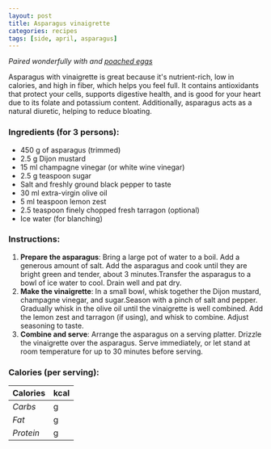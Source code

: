 ```yaml
---
layout: post
title: Asparagus vinaigrette
categories: recipes
tags: [side, april, asparagus]
---
```


*Paired wonderfully with <a href="/recipes/roasted-new-potatoes-parmesan-fresh-herbs"></a> and <a href="/recipes/poached-eggs">poached eggs</a>*

Asparagus with vinaigrette is great because it's nutrient-rich, low in calories, and high in fiber, which helps you feel full. It contains antioxidants that protect your cells, supports digestive health, and is good for your heart due to its folate and potassium content. Additionally, asparagus acts as a natural diuretic, helping to reduce bloating.

### Ingredients (for 3 persons):
- 450 g of asparagus (trimmed)
- 2.5 g Dijon mustard
- 15 ml champagne vinegar (or white wine vinegar)
- 2.5 g teaspoon sugar
- Salt and freshly ground black pepper to taste
- 30 ml extra-virgin olive oil
- 5 ml teaspoon lemon zest
- 2.5 teaspoon finely chopped fresh tarragon (optional)
- Ice water (for blanching)

### Instructions:

1. **Prepare the asparagus**: Bring a large pot of water to a boil. Add a generous amount of salt. Add the asparagus and cook until they are bright green and tender, about 3 minutes.Transfer the asparagus to a bowl of ice water to cool. Drain well and pat dry.
2. **Make the vinaigrette**: In a small bowl, whisk together the Dijon mustard, champagne vinegar, and sugar.Season with a pinch of salt and pepper. Gradually whisk in the olive oil until the vinaigrette is well combined. Add the lemon zest and tarragon (if using), and whisk to combine. Adjust seasoning to taste.
3. **Combine and serve**: Arrange the asparagus on a serving platter. Drizzle the vinaigrette over the asparagus. Serve immediately, or let stand at room temperature for up to 30 minutes before serving.

### Calories (per serving):

| **Calories** | kcal |
| ----------- | ----------- |
| *Carbs* | g |
| *Fat* | g |
| *Protein* | g |